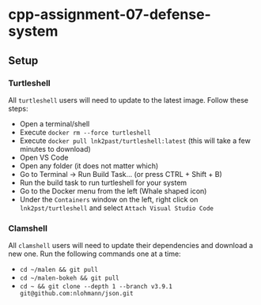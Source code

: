 # cpp-assignment-07-defense-system

## Setup

### Turtleshell

All `turtleshell` users will need to update to the latest image. Follow these steps:

* Open a terminal/shell
* Execute `docker rm --force turtleshell`
* Execute `docker pull lnk2past/turtleshell:latest` (this will take a few minutes to download)
* Open VS Code
* Open any folder (it does not matter which)
* Go to Terminal -> Run Build Task... (or press CTRL + Shift + B)
* Run the build task to run turtleshell for your system
* Go to the Docker menu from the left (Whale shaped icon)
* Under the `Containers` window on the left, right click on `lnk2pst/turtleshell` and select `Attach Visual Studio Code`

### Clamshell

All `clamshell` users will need to update their dependencies and download a new one. Run the following commands one at a time:

* `cd ~/malen && git pull`
* `cd ~/malen-bokeh && git pull`
* `cd ~ && git clone --depth 1 --branch v3.9.1 git@github.com:nlohmann/json.git`
